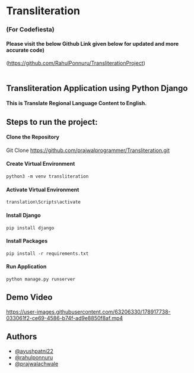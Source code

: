 # Transliteration
### (For Codefiesta) 
#### Please visit the below Github Link given below for updated and more accurate code) <br>
(https://github.com/RahulPonnuru/TransliterationProject)
<br>
<br>
## Transliteration Application using Python Django
#### This is Translate Regional Language Content to English.
## Steps to run the project:

#### Clone the Repository

 Git Clone https://github.com/prajwalprogrammer/Transliteration.git

#### Create Virtual Environment
  
   `python3 -m venv transliteration`
   
   #### Activate Virtual Environment

  `translation\Scripts\activate`

#### Install Django

 `pip install django`

#### Install Packages

  `pip install -r requirements.txt`

#### Run Application

  `python manage.py runserver`
  
## Demo Video


https://user-images.githubusercontent.com/63206330/178917738-033061f2-ce69-4586-b74f-ad9e8850f8af.mp4

## Authors

- [@ayushpatni22](https://www.linkedin.com/in/ayushpatni22/)
- [@rahulponnuru](https://www.linkedin.com/in/rahul-ponnuru-990096228/)
- [@prajwalachwale](https://www.linkedin.com/in/prajwalachwale/)
